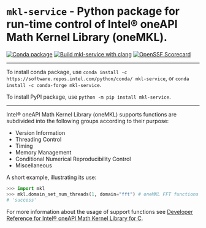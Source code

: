 # `mkl-service` - Python package for run-time control of Intel® oneAPI Math Kernel Library (oneMKL).
[![Conda package](https://github.com/IntelPython/mkl-service/actions/workflows/conda-package.yml/badge.svg)](https://github.com/IntelPython/mkl-service/actions/workflows/conda-package.yml)
[![Build mkl-service with clang](https://github.com/IntelPython/mkl-service/actions/workflows/build-with-clang.yml/badge.svg)](https://github.com/IntelPython/mkl-service/actions/workflows/build-with-clang.yml)
[![OpenSSF Scorecard](https://api.securityscorecards.dev/projects/github.com/IntelPython/mkl-service/badge)](https://securityscorecards.dev/viewer/?uri=github.com/IntelPython/mkl-service)


---

To install conda package, use `conda install -c https://software.repos.intel.com/python/conda/ mkl-service`, or `conda install -c conda-forge mkl-service`.

To install PyPI package, use `python -m pip install mkl-service`.

---

Intel® oneAPI Math Kernel Library (oneMKL) supports functions are subdivided into the following groups according to their purpose:
 - Version Information
 - Threading Control
 - Timing
 - Memory Management
 - Conditional Numerical Reproducibility Control
 - Miscellaneous

A short example, illustrating its use:

```python
>>> import mkl
>>> mkl.domain_set_num_threads(1, domain="fft") # oneMKL FFT functions to run sequentially
# 'success'
```

For more information about the usage of support functions see [Developer Reference for Intel® oneAPI Math Kernel Library for C](https://www.intel.com/content/www/us/en/docs/onemkl/developer-reference-c/2025-2/support-functions.html).
